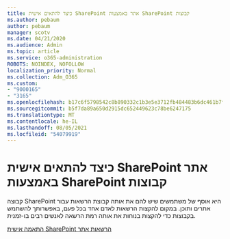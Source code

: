 ```yaml
---
title: כיצד להתאים אישית SharePoint אתר באמצעות SharePoint קבוצות
ms.author: pebaum
author: pebaum
manager: scotv
ms.date: 04/21/2020
ms.audience: Admin
ms.topic: article
ms.service: o365-administration
ROBOTS: NOINDEX, NOFOLLOW
localization_priority: Normal
ms.collection: Adm_O365
ms.custom:
- "9000165"
- "3165"
ms.openlocfilehash: b17c6f5798542c8b890332c1b3e5e3712fb484483b6dc461b7fa9fbcc757106d
ms.sourcegitcommit: b5f7da89a650d2915dc652449623c78be6247175
ms.translationtype: MT
ms.contentlocale: he-IL
ms.lasthandoff: 08/05/2021
ms.locfileid: "54079919"
---
```

# <a name="how-to-customize-sharepoint-site-permissions-via-sharepoint-groups"></a>כיצד להתאים אישית SharePoint אתר באמצעות SharePoint קבוצות 

קבוצה SharePoint היא אוסף של משתמשים שיש להם את אותה קבוצת הרשאות עבור אתרים ותוכן. במקום להקצות הרשאות לאדם אחד בכל פעם, באפשרותך להשתמש בקבוצות כדי להקצות בנוחות את אותה רמת הרשאה לאנשים רבים בו-זמנית.

[התאמה אישית SharePoint הרשאות אתר](https://docs.microsoft.com/sharepoint/customize-sharepoint-site-permissions)
